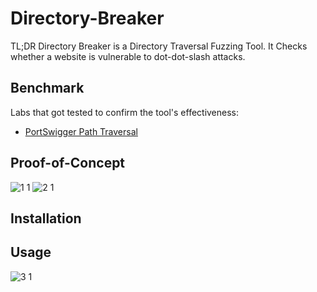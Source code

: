 # Directory-Breaker
TL;DR Directory Breaker is a Directory Traversal Fuzzing Tool. It Checks whether a website is vulnerable to dot-dot-slash attacks.

## Benchmark
Labs that got tested to confirm the tool's effectiveness:
- [PortSwigger Path Traversal](https://portswigger.net/web-security/file-path-traversal)

## Proof-of-Concept
![1 1](https://github.com/LOck-ethqc/Directory-Breaker/assets/90512716/2eef7029-7621-476b-b471-34f661b9c048)
![2 1](https://github.com/LOck-ethqc/Directory-Breaker/assets/90512716/72d1c06c-9a88-458e-8f39-fef15b77401a)

## Installation

## Usage
![3 1](https://github.com/LOck-ethqc/Directory-Breaker/assets/90512716/0eb55b2d-9346-4748-be12-9a3ff6604fff)
